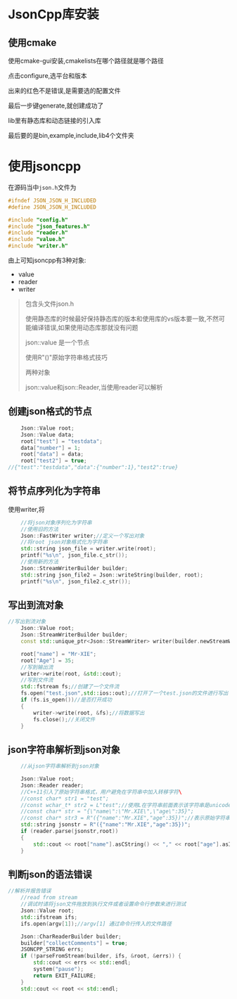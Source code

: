 # JsonCpp库安装

## 使用cmake

使用cmake-gui安装,cmakelists在哪个路径就是哪个路径

点击configure,选平台和版本

出来的红色不是错误,是需要选的配置文件

最后一步键generate,就创建成功了

lib里有静态库和动态链接的引入库

最后要的是bin,example,include,lib4个文件夹



# 使用jsoncpp

在源码当中`json.h`文件为

```cpp
#ifndef JSON_JSON_H_INCLUDED
#define JSON_JSON_H_INCLUDED

#include "config.h"
#include "json_features.h"
#include "reader.h"
#include "value.h"
#include "writer.h"
```

由上可知jsoncpp有3种对象:

- value
- reader
- writer

> 包含头文件json.h
>
> 使用静态库的时候最好保持静态库的版本和使用库的vs版本要一致,不然可能编译错误,如果使用动态库那就没有问题
>
> json::value 是一个节点
>
> 使用R"()"原始字符串格式技巧
>
> 两种对象
>
> json::value和json::Reader,当使用reader可以解析



## 创建json格式的节点

```cpp
	Json::Value root;
	Json::Value data;
	root["test"] = "testdata";
	data["number"] = 1;
	root["data"] = data;
	root["test2"] = true;
//{"test":"testdata","data":{"number":1},"test2":true}
```



## 将节点序列化为字符串

使用writer,将

```cpp
	//将json对象序列化为字符串
	//使用旧的方法
	Json::FastWriter writer;//定义一个写出对象
	//将root json对象格式化为字符串
	std::string json_file = writer.write(root);
	printf("%s\n", json_file.c_str());
	//使用新的方法
	Json::StreamWriterBuilder builder;
	std::string json_file2 = Json::writeString(builder, root);
	printf("%s\n", json_file2.c_str());
```

## 写出到流对象

```cpp
//写出到流对象
	Json::Value root;
	Json::StreamWriterBuilder builder;
	const std::unique_ptr<Json::StreamWriter> writer(builder.newStreamWriter());

	root["name"] = "Mr·XIE";
	root["Age"] = 35;
	//写到输出流
	writer->write(root, &std::cout);
	//写到文件流
	std::fstream fs;//创建了一个文件流
	fs.open("test.json",std::ios::out);//打开了一个test.json的文件进行写出
	if (fs.is_open())//是否打开成功
	{
		writer->write(root, &fs);//将数据写出
		fs.close();//关闭文件
	}
```



## json字符串解析到json对象

```cpp
	//从json字符串解析到json对象

	Json::Value root;
	Json::Reader reader;
	//C++11引入了原始字符串格式，用户避免在字符串中加入转移字符\
	//const char* str1 = "test";
	//const wchar_t* str2 = L"test";//使用L在字符串前面表示该字符串是unicode字符，
	//const char* str = "{\"name\":\"Mr.XIE\",\"age\":35}";
	//const char* str3 = R"({"name":"Mr.XIE","age":35})";//表示原始字符串
	std::string jsonstr = R"({"name":"Mr.XIE","age":35})";
	if (reader.parse(jsonstr,root))
	{
		std::cout << root["name"].asCString() << "," << root["age"].asInt() << std::endl;
	}
```





## 判断json的语法错误

```cpp
//解析并报告错误
	//read from stream
	//调试时请将json文件拖放到执行文件或者设置命令行参数来进行测试
	Json::Value root;
	std::ifstream ifs;
	ifs.open(argv[1]);//argv[1] 通过命令行传入的文件路径

	Json::CharReaderBuilder builder;
	builder["collectComments"] = true;
	JSONCPP_STRING errs;
	if (!parseFromStream(builder, ifs, &root, &errs)) {
		std::cout << errs << std::endl;
		system("pause");
		return EXIT_FAILURE;
	}
	std::cout << root << std::endl;
```



